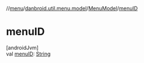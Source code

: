 //[menu](../../../index.md)/[danbroid.util.menu.model](../index.md)/[MenuModel](index.md)/[menuID](menu-i-d.md)

# menuID

[androidJvm]\
val [menuID](menu-i-d.md): [String](https://kotlinlang.org/api/latest/jvm/stdlib/kotlin/-string/index.html)
